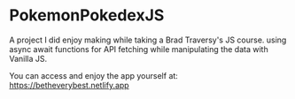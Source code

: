 # PokemonPokedexJS

A project I did enjoy making while taking a Brad Traversy's JS course.
using async await functions for API fetching while manipulating the data with Vanilla JS.

You can access and enjoy the app yourself at:
https://betheverybest.netlify.app

